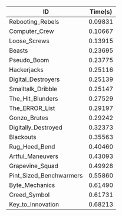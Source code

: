 |ID|Time(s)|
|-|-|
|Rebooting_Rebels|0.09831|
|Computer_Crew|0.10667|
|Loose_Screws|0.13915|
|Beasts|0.23695|
|Pseudo_Boom|0.23775|
|Hackerjacks|0.25116|
|Digital_Destroyers|0.25139|
|Smalltalk_Dribble|0.25147|
|The_Hit_Blunders|0.27529|
|The_ERROR_List|0.29197|
|Gonzo_Brutes|0.29242|
|Digitally_Destroyed|0.32373|
|Blackouts|0.35563|
|Rug_Heed_Bend|0.40460|
|Artful_Maneuvers|0.43093|
|Grapevine_Squad|0.49928|
|Pint_Sized_Benchwarmers|0.55860|
|Byte_Mechanics|0.61490|
|Creed_Symbol|0.61731|
|Key_to_Innovation|0.68213|

